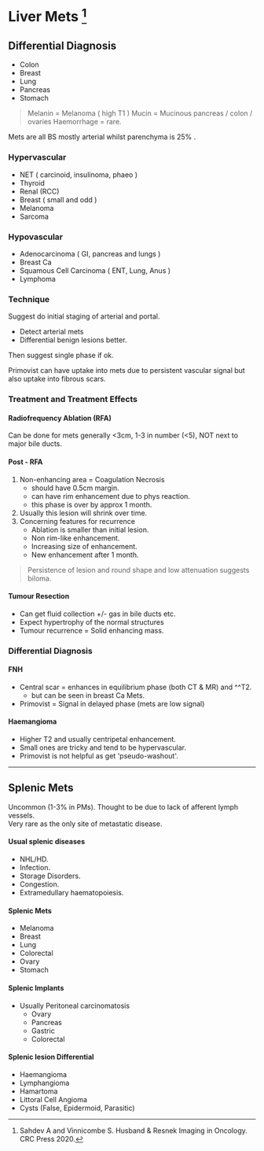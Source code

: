 # Liver Mets  [^Sahdev]

[^Sahdev]: Sahdev A and Vinnicombe S. Husband & Resnek Imaging in Oncology. CRC Press 2020. 

## Differential Diagnosis  

- Colon  
- Breast 
- Lung 
- Pancreas 
- Stomach   
> Melanin = Melanoma ( high T1 )
> Mucin = Mucinous pancreas / colon / ovaries 
> Haemorrhage = rare.

Mets are all BS mostly arterial whilst parenchyma is 25% .  

### Hypervascular  

- NET ( carcinoid, insulinoma, phaeo )
- Thyroid 
- Renal (RCC) 
- Breast ( small and odd )
- Melanoma 
- Sarcoma  

### Hypovascular  
- Adenocarcinoma ( GI, pancreas and lungs )
- Breast Ca  
- Squamous Cell Carcinoma ( ENT, Lung, Anus )
- Lymphoma  

### Technique 
Suggest do initial staging of arterial and portal. 
- Detect arterial mets   
- Differential benign lesions better.  

Then suggest single phase if ok. 

Primovist can have uptake into mets due to persistent vascular signal but also uptake into fibrous scars.

### Treatment and Treatment Effects 

#### Radiofrequency Ablation (RFA) 

Can be done for mets generally <3cm, 1-3 in number (<5), NOT next to major bile ducts. 

#### Post - RFA 

1. Non-enhancing area = Coagulation Necrosis 
    - should have 0.5cm margin.
    - can have rim enhancement due to phys reaction. 
    - this phase is over by approx 1 month. 
2. Usually this lesion will shrink over time.  
3. Concerning features for recurrence 
    - Ablation is smaller than initial lesion.
    - Non rim-like enhancement. 
    - Increasing size of enhancement.
    - New enhancement after 1 month.

> Persistence of lesion and round shape and low attenuation suggests biloma. 

#### Tumour Resection 

 - Can get fluid collection +/- gas in bile ducts etc.
 - Expect hypertrophy of the normal structures
 - Tumour recurrence = Solid enhancing mass. 

### Differential Diagnosis 

#### FNH  
- Central scar = enhances in equilibrium phase (both CT & MR) and ^^T2.  
    - but can be seen in breast Ca Mets.
- Primovist = Signal in delayed phase (mets are low signal)

#### Haemangioma 
- Higher T2 and usually centripetal enhancement. 
- Small ones are tricky and tend to be hypervascular. 
- Primovist is not helpful as get 'pseudo-washout'. 

--- 

## Splenic Mets 

Uncommon (1-3% in PMs). Thought to be due to lack of afferent lymph vessels.  
Very rare as the only site of metastatic disease.   

#### Usual splenic diseases 
- NHL/HD. 
- Infection. 
- Storage Disorders. 
- Congestion. 
- Extramedullary haematopoiesis.  

#### Splenic Mets 
- Melanoma
- Breast
- Lung 
- Colorectal  
- Ovary 
- Stomach  

#### Splenic Implants  
- Usually Peritoneal carcinomatosis 
    - Ovary
    - Pancreas 
    - Gastric 
    - Colorectal  

#### Splenic lesion Differential   
- Haemangioma  
- Lymphangioma  
- Hamartoma  
- Littoral Cell Angioma  
- Cysts (False, Epidermoid, Parasitic)
